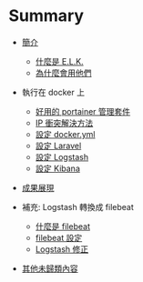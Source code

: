 # Summary

* [簡介](agenda/README.md)
    * [什麼是 E.L.K.](whats_elk.md)
    * [為什麼會用他們](why_use_it.md)

* 執行在 docker 上
    * [好用的 portainer 管理套件](03.about_portainer_io.md)
    * [IP 衝突解決方法](04.change_docker_network_ip.md)
    * [設定 docker.yml](05.docker_yml.md)
    * [設定 Laravel](06.setting_laravel.md)
    * [設定 Logstash](07.setting_logstash.md)
    * [設定 Kibana](08.setting_kibana.md)

* [成果展現](09.result.md)

* 補充: Logstash 轉換成 filebeat
    * [什麼是 filebeat](10.whats_filebeat.md)
    * [filebeat 設定](11.setting_filebeat.md)
    * [Logstash 修正](12.change_logstash.md)

* [其他未歸類內容](13.other.md)

<!-- ## A second page group

* [Yet another page](another-page.md) -->
